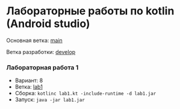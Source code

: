 # Лабораторные работы по kotlin (Android studio)

Основная ветка: [main](https://github.com/K33pQu13t/kotlic-first-steps/tree/main)

Ветка разработки: [develop](https://github.com/K33pQu13t/kotlic-first-steps/tree/develop)

### Лабораторная работа 1

- Вариант: 8
- Ветка: [lab1](https://github.com/K33pQu13t/kotlic-first-steps/tree/lab1)
- Сборка: `kotlinc lab1.kt -include-runtime -d lab1.jar`
- Запуск: `java -jar lab1.jar`

